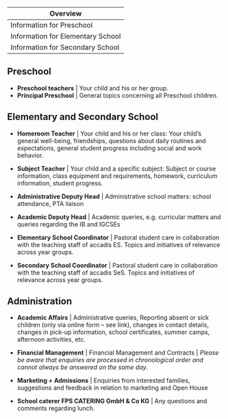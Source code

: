 | Overview |
| --- |
| Information for Preschool | yes |
| Information for Elementary School | yes |
| Information for Secondary School | yes |

## Preschool 

-   **Preschool teachers** | Your child and his or her group.
-   **Principal Preschool** | General topics concerning all Preschool children.

## Elementary and Secondary School 

-   **Homeroom Teacher** | Your child and his or her class: Your child’s general well-being, friendships, questions about daily routines and expectations, general student progress including social and work behavior.

-   **Subject Teacher** | Your child and a specific subject: Subject or course information, class equipment and requirements, homework, curriculum information, student progress.

-   **Administrative Deputy Head** | Administrative school matters: school attendance, PTA liaison

-   **Academic Deputy Head** | Academic queries, e.g. curricular matters and queries regarding the IB and IGCSEs

-   **Elementary School Coordinator** | Pastoral student care in collaboration with the teaching staff of accadis ES. Topics and initiatives of relevance across year groups.

-   **Secondary School Coordinator** | Pastoral student care in collaboration with the teaching staff of accadis SeS. Topics and initiatives of relevance across year groups.

## Administration 

-   **Academic Affairs** | Administrative queries, Reporting absent or sick children (only via online form – see link), changes in contact details, changes in pick-up information, school certificates, summer camps, afternoon activities, etc.

-   **Financial Management** | Financial Management and Contracts | _Please be aware that enquiries are processed in chronological order and cannot always be answered on the same day._

-   **Marketing + Admissions** | Enquiries from interested families, suggestions and feedback in relation to marketing and Open House

-   **School caterer FPS CATERING GmbH & Co KG** | Any questions and comments regarding lunch.